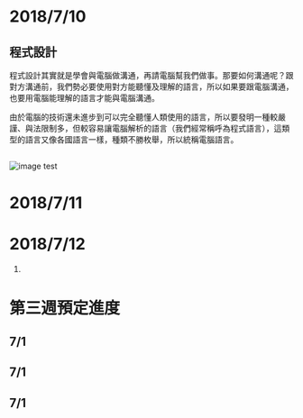 
# 2018/7/10

## 程式設計
程式設計其實就是學會與電腦做溝通，再請電腦幫我們做事。那要如何溝通呢？跟對方溝通前，我們勢必要使用對方能聽懂及理解的語言，所以如果要跟電腦溝通，也要用電腦能理解的語言才能與電腦溝通。

由於電腦的技術還未進步到可以完全聽懂人類使用的語言，所以要發明一種較嚴謹、與法限制多，但較容易讓電腦解析的語言（我們經常稱呼為程式語言），這類型的語言又像各國語言一樣，種類不勝枚舉，所以統稱電腦語言。

##

![image test](https://www.dropbox.com/s/7iqm2zqxof1egtb/2016-03-17%2023%2027%2054.png)

# 2018/7/11

# 2018/7/12

1.
<!--
請具體按照時間、預計規劃的工作規劃。請合理思考你實際有辦法投入的時間。目前你是沒辦法領到薪資的部分，需要清楚地問自己，如果沒拿到錢，你能做多久與堅持多久?
-->


# 第三週預定進度
## 7/1
## 7/1
## 7/1
